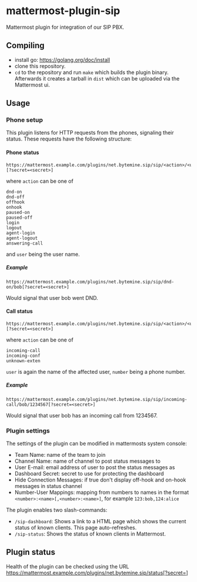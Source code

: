 # mattermost-plugin-sip

Mattermost plugin for integration of our SIP PBX.

## Compiling

- install go: https://golang.org/doc/install
- clone this repository.
- `cd` to the repository and run `make` which builds the plugin binary.
  Afterwards it creates a tarball in `dist` which can be uploaded via the Mattermost ui.

## Usage

### Phone setup

This plugin listens for HTTP requests from the phones, signaling their status.
These requests have the following structure:

#### Phone status

    https://mattermost.example.com/plugins/net.bytemine.sip/sip/<action>/<user>[?secret=<secret>]

where `action` can be one of

	dnd-on
	dnd-off
	offhook
	onhook
	paused-on
	paused-off
	login
	logout
	agent-login
	agent-logout
	answering-call

and `user` being the user name.

##### Example

    https://mattermost.example.com/plugins/net.bytemine.sip/sip/dnd-on/bob[?secret=<secret>]

Would signal that user bob went DND.

#### Call status

    https://mattermost.example.com/plugins/net.bytemine.sip/sip/<action>/<user>/<number>[?secret=<secret>]

where `action` can be one of

    incoming-call
    incoming-conf
    unknown-exten

`user` is again the name of the affected user, `number` being a phone number.

##### Example

    https://mattermost.example.com/plugins/net.bytemine.sip/sip/incoming-call/bob/1234567[?secret=<secret>]

Would signal that user bob has an incoming call from 1234567.

### Plugin settings

The settings of the plugin can be modified in mattermosts system console:

- Team Name: name of the team to join
- Channel Name: name of channel to post status messages to
- User E-mail: email address of user to post the status messages as
- Dashboard Secret: secret to use for protecting the dashboard
- Hide Connection Messages: if true don't display off-hook and on-hook messages in status channel
- Number-User Mappings: mapping from numbers to names in the format
  `<number>:<name>[,<number>:<name>]`, for example
  `123:bob,124:alice`

The plugin enables two slash-commands:

- `/sip-dashboard`: Shows a link to a HTML page which shows the current status of known clients. This page auto-refreshes.
- `/sip-status`: Shows the status of known clients in Mattermost.

## Plugin status

Health of the plugin can be checked using the URL https://mattermost.example.com/plugins/net.bytemine.sip/status[?secret=<secret>]


